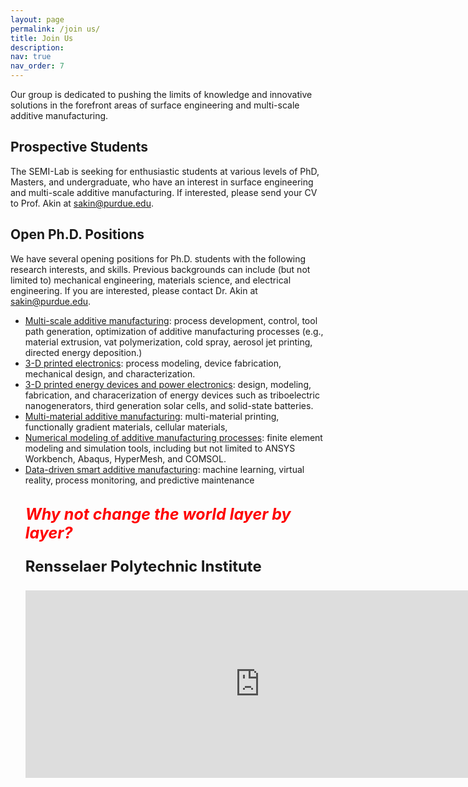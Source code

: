```yaml
---
layout: page
permalink: /join us/
title: Join Us
description: 
nav: true
nav_order: 7
---
```


Our group is dedicated to pushing the limits of knowledge and innovative solutions in the forefront areas of surface engineering and multi-scale additive manufacturing. 
  
## Prospective Students

The SEMI-Lab is seeking for enthusiastic students at various levels of PhD, Masters, and undergraduate, who have an interest in surface engineering and multi-scale additive manufacturing. If interested, please send your CV to Prof. Akin at <a href="mailto:sakine@purdue.edu">sakin@purdue.edu</a>. 

## Open Ph.D. Positions

We have several opening positions for Ph.D. students with the following research interests, and skills. Previous backgrounds can include (but not limited to) mechanical engineering, materials science, and electrical engineering. If you are interested, please contact Dr. Akin at <a href="mailto:sakine@purdue.edu">sakin@purdue.edu</a>.

<ul>
<li> <u> Multi-scale additive manufacturing</u>: process development, control, tool path generation, optimization of additive manufacturing processes (e.g., material extrusion, vat polymerization, cold spray, aerosol jet printing, directed energy deposition.) </li>

<li> <u> 3-D printed electronics</u>: process modeling, device fabrication, mechanical design, and characterization. 
  </li>
  
<li> <u> 3-D printed energy devices and power electronics</u>: design, modeling, fabrication, and characerization of energy devices such as triboelectric nanogenerators, third generation solar cells, and solid-state batteries.
  </li>
<li> <u> Multi-material additive manufacturing</u>: multi-material printing, functionally gradient materials, cellular materials,   </li>

<li> <u> Numerical modeling of additive manufacturing processes</u>: finite element modeling and simulation tools, including but not limited to ANSYS Workbench, Abaqus, HyperMesh, and COMSOL. </li>

<li> <u> Data-driven smart additive manufacturing</u>: machine learning, virtual reality, process monitoring, and predictive maintenance  </li> 
<br>

<span style="font-size: 25px; color: red;"> <b> <i>Why not change the world layer by layer? </i></b></span>  

<p style="font-size: 24px;"> <b>Rensselaer Polytechnic Institute </b></p>


<p><iframe src="https://www.google.com/maps/embed?pb=!1m18!1m12!1m3!1d2930.776523035785!2d-73.68286802402913!3d42.729620571161036!2m3!1f0!2f0!3f0!3m2!1i1024!2i768!4f13.1!3m3!1m2!1s0x89de0fa08064a661%3A0x9988e3fc27d910a9!2sDepartment%20of%20Mechanical%2C%20Aerospace%2C%20and%20Nuclear%20Engineering!5e0!3m2!1sen!2sus!4v1696722460555!5m2!1sen!2sus" width="750" height="300" style="border:0;" allowfullscreen="" loading="lazy" referrerpolicy="no-referrer-when-downgrade"></iframe> </p>
